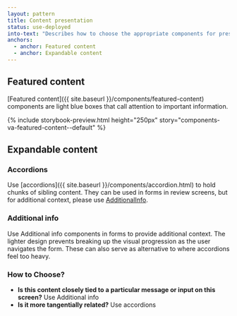 ```yaml
---
layout: pattern
title: Content presentation
status: use-deployed
into-text: "Describes how to choose the appropriate components for presenting content in certain contexts."
anchors:
  - anchor: Featured content
  - anchor: Expandable content
---
```


## Featured content

[Featured content]({{ site.baseurl }}/components/featured-content) components are light blue boxes that call attention to important information.

{% include storybook-preview.html height="250px" story="components-va-featured-content--default" %}

## Expandable content

### Accordions

Use [accordions]({{ site.baseurl }}/components/accordion.html) to hold chunks of sibling content. They can be used in forms in review screens, but for additional context, please use [AdditionalInfo](#additionalinfo).

### Additional info

Use Additional info components in forms to provide additional context. The lighter design prevents breaking up the visual progression as the user navigates the form. These can also serve as alternative to where accordions feel too heavy.

### How to Choose?

- **Is this content closely tied to a particular message or input on this screen?** Use Additional info
- **Is it more tangentially related?** Use accordions
